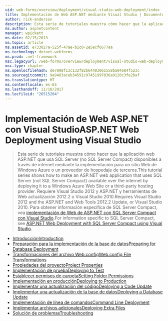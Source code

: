 ```yaml
---
uid: web-forms/overview/deployment/visual-studio-web-deployment/index
title: Implementación de Web ASP.NET mediante Visual Studio | Documentos de Microsoft
author: rick-anderson
description: Esta serie de tutoriales muestra cómo hacer que la aplicación web ASP.NET que usa SQL Server (no SQL Server Compact) disponibles a través de internet mediante la implementación de t...
ms.author: aspnetcontent
manager: wpickett
ms.date: 02/15/2013
ms.topic: article
ms.assetid: e733027a-525f-47ae-b1c0-2e5ecf6677aa
ms.technology: dotnet-webforms
ms.prod: .net-framework
msc.legacyurl: /web-forms/overview/deployment/visual-studio-web-deployment
msc.type: chapter
ms.openlocfilehash: de7898f13c132f82b64403061558ba04684f523c
ms.sourcegitcommit: 9a9483aceb34591c97451997036a9120c3fe2baf
ms.translationtype: HT
ms.contentlocale: es-ES
ms.lasthandoff: 11/10/2017
ms.locfileid: "26515204"
---
```

<a name="aspnet-web-deployment-using-visual-studio"></a><span data-ttu-id="7cb65-103">Implementación de Web ASP.NET con Visual Studio</span><span class="sxs-lookup"><span data-stu-id="7cb65-103">ASP.NET Web Deployment using Visual Studio</span></span>
====================
> <span data-ttu-id="7cb65-104">Esta serie de tutoriales muestra cómo hacer que la aplicación web ASP.NET que usa SQL Server (no SQL Server Compact) disponibles a través de internet mediante la implementación para un sitio Web de Windows Azure o un proveedor de hospedaje de terceros.</span><span class="sxs-lookup"><span data-stu-id="7cb65-104">This tutorial series shows how to make an ASP.NET web application that uses SQL Server (not SQL Server Compact) available over the internet by deploying it to a Windows Azure Web Site or a third-party hosting provider.</span></span> <span data-ttu-id="7cb65-105">Requiere Visual Studio 2012 y ASP.NET y herramientas de Web actualización 2012.2 o Visual Studio 2010.</span><span class="sxs-lookup"><span data-stu-id="7cb65-105">Requires Visual Studio 2012 and the ASP.NET and Web Tools 2012.2 Update, or Visual Studio 2010.</span></span> <span data-ttu-id="7cb65-106">Para obtener información específica de SQL Server Compact, vea [implementación de Web de ASP.NET con SQL Server Compact con Visual Studio](../../older-versions-getting-started/deployment-to-a-hosting-provider/deployment-to-a-hosting-provider-introduction-1-of-12.md).</span><span class="sxs-lookup"><span data-stu-id="7cb65-106">For information specific to SQL Server Compact, see [ASP.NET Web Deployment with SQL Server Compact using Visual Studio](../../older-versions-getting-started/deployment-to-a-hosting-provider/deployment-to-a-hosting-provider-introduction-1-of-12.md).</span></span>


- [<span data-ttu-id="7cb65-107">Introducción</span><span class="sxs-lookup"><span data-stu-id="7cb65-107">Introduction</span></span>](introduction.md)
- [<span data-ttu-id="7cb65-108">Preparación para la implementación de la base de datos</span><span class="sxs-lookup"><span data-stu-id="7cb65-108">Preparing for Database Deployment</span></span>](preparing-databases.md)
- [<span data-ttu-id="7cb65-109">Transformaciones del archivo Web.config</span><span class="sxs-lookup"><span data-stu-id="7cb65-109">Web.config File Transformations</span></span>](web-config-transformations.md)
- [<span data-ttu-id="7cb65-110">Propiedades del proyecto</span><span class="sxs-lookup"><span data-stu-id="7cb65-110">Project Properties</span></span>](project-properties.md)
- [<span data-ttu-id="7cb65-111">Implementación de prueba</span><span class="sxs-lookup"><span data-stu-id="7cb65-111">Deploying to Test</span></span>](deploying-to-iis.md)
- [<span data-ttu-id="7cb65-112">Establecer permisos de carpeta</span><span class="sxs-lookup"><span data-stu-id="7cb65-112">Setting Folder Permissions</span></span>](setting-folder-permissions.md)
- [<span data-ttu-id="7cb65-113">Implementación en producción</span><span class="sxs-lookup"><span data-stu-id="7cb65-113">Deploying to Production</span></span>](deploying-to-production.md)
- [<span data-ttu-id="7cb65-114">Implementar una actualización del código</span><span class="sxs-lookup"><span data-stu-id="7cb65-114">Deploying a Code Update</span></span>](deploying-a-code-update.md)
- [<span data-ttu-id="7cb65-115">Implementar una actualización de la base de datos</span><span class="sxs-lookup"><span data-stu-id="7cb65-115">Deploying a Database Update</span></span>](deploying-a-database-update.md)
- [<span data-ttu-id="7cb65-116">Implementación de línea de comandos</span><span class="sxs-lookup"><span data-stu-id="7cb65-116">Command Line Deployment</span></span>](command-line-deployment.md)
- [<span data-ttu-id="7cb65-117">Implementar archivos adicionales</span><span class="sxs-lookup"><span data-stu-id="7cb65-117">Deploying Extra Files</span></span>](deploying-extra-files.md)
- [<span data-ttu-id="7cb65-118">Solución de problemas</span><span class="sxs-lookup"><span data-stu-id="7cb65-118">Troubleshooting</span></span>](troubleshooting.md)
